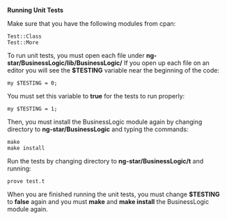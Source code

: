 **Running Unit Tests**

Make sure that you have the following modules from cpan:

	Test::Class
	Test::More

To run unit tests, you must open each file under **ng-star/BusinessLogic/lib/BusinessLogic/**
If you open up each file on an editor you will see the **$TESTING** variable near the beginning of the code:

	my $TESTING = 0;

You must set this variable to **true** for the tests to run properly:

	my $TESTING = 1;

Then, you must install the BusinessLogic module again by changing directory to **ng-star/BusinessLogic** and typing the commands:

	make
	make install 

Run the tests by changing directory to **ng-star/BusinessLogic/t** and running:

	prove test.t

When you are finished running the unit tests, you must change **$TESTING** to **false** again and you must **make** and **make install** the BusinessLogic module again.
